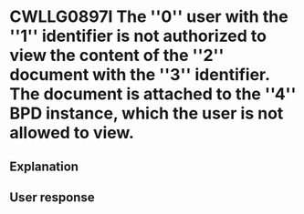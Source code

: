 # CWLLG0897I The ''0'' user with the ''1'' identifier is not authorized to view the content of the ''2'' document with the ''3'' identifier. The document is attached to the ''4'' BPD instance, which the user is not allowed to view.

## Explanation

## User response